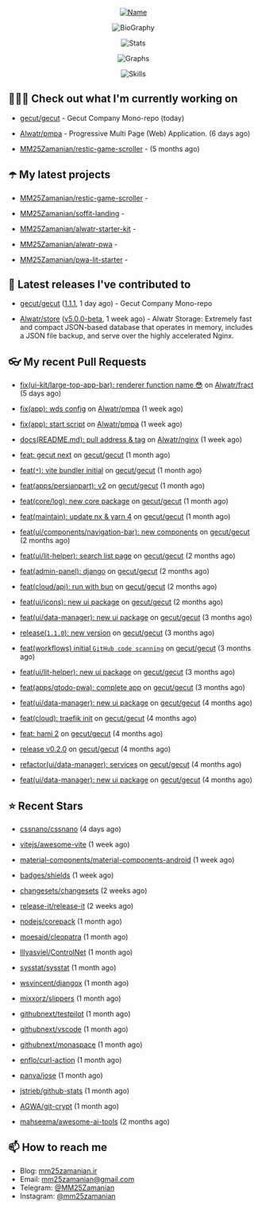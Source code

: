 <p align="center">
  <a href="https://github.com/MM25Zamanian">
    <img
      src="https://readme-typing-svg.demolab.com?font=Comic+Neue&weight=800&size=30&duration=4000&pause=1000&color=04F759&center=true&vCenter=true&multiline=true&repeat=false&width=462&lines=S.+MohammadMahdi+Zamanian"
      alt="Name"
    />
  </a>
</p>

<p align="center">
  <img
    src="https://readme-typing-svg.demolab.com?font=Comic+Neue&duration=4000&pause=1000&color=04F759&center=true&vCenter=true&lines=Junior+Full-Stack+Developer;Focusing+on+Front-End+With+Best+Practice;Trying+to+Learn+SW+Architecture+Patterns"
    alt="BioGraphy"
  />
</p>

<p align="center">
  <img src="https://streak-stats.demolab.com/?user=MM25Zamanian&hide_border=true&border_radius=0&date_format=j%20M%5B%20Y%5D&mode=weekly&card_width=400&background=000802&sideLabels=04F759&dates=04F759&sideNums=04F759&currStreakNum=04F759&ring=04F759&currStreakLabel=04F759&fire=EB4705&hide_longest_streak=true" alt="Stats" />
</p>

<p align="center">
  <img
    src="https://github-readme-activity-graph.vercel.app/graph?username=MM25Zamanian&bg_color=000802&color=04F759&line=04F759&point=ffffff&area=true&hide_border=true"
    alt="Graphs"
  />
</p>

<p align="center">
  <img
    src="https://skillicons.dev/icons?i=androidstudio,arduino,bash,bootstrap,cpp,ts,codepen,css,django,docker,figma,linux,lit,md,mongodb,nginx,nodejs,py,vscode,vite&perline=10"
    alt="Skills"
  />
</p>


## 👨🏻‍💻 Check out what I'm currently working on



- [gecut/gecut](https://github.com/gecut/gecut) - Gecut Company Mono-repo (today)

- [Alwatr/pmpa](https://github.com/Alwatr/pmpa) - Progressive Multi Page (Web) Application. (6 days ago)

- [MM25Zamanian/restic-game-scroller](https://github.com/MM25Zamanian/restic-game-scroller) -  (5 months ago)

## ☂️ My latest projects



- [MM25Zamanian/restic-game-scroller](https://github.com/MM25Zamanian/restic-game-scroller) - 

- [MM25Zamanian/soffit-landing](https://github.com/MM25Zamanian/soffit-landing) - 

- [MM25Zamanian/alwatr-starter-kit](https://github.com/MM25Zamanian/alwatr-starter-kit) - 

- [MM25Zamanian/alwatr-pwa](https://github.com/MM25Zamanian/alwatr-pwa) - 

- [MM25Zamanian/pwa-lit-starter](https://github.com/MM25Zamanian/pwa-lit-starter) - 

## 🎉 Latest releases I've contributed to



- [gecut/gecut](https://github.com/gecut/gecut) ([1.1.1](https://github.com/gecut/gecut/releases/tag/1.1.1), 1 day ago) - Gecut Company Mono-repo

- [Alwatr/store](https://github.com/Alwatr/store) ([v5.0.0-beta](https://github.com/Alwatr/store/releases/tag/v5.0.0-beta), 1 week ago) - Alwatr Storage: Extremely fast and compact JSON-based database that operates in memory, includes a JSON file backup, and serve over the highly accelerated Nginx.

## 👓 My recent Pull Requests



- [fix(ui-kit/large-top-app-bar): renderer function name 😳](https://github.com/Alwatr/fract/pull/155) on [Alwatr/fract](https://github.com/Alwatr/fract) (5 days ago)

- [fix(app): wds config](https://github.com/Alwatr/pmpa/pull/48) on [Alwatr/pmpa](https://github.com/Alwatr/pmpa) (1 week ago)

- [fix(app): start script](https://github.com/Alwatr/pmpa/pull/47) on [Alwatr/pmpa](https://github.com/Alwatr/pmpa) (1 week ago)

- [docs(README.md): pull address &amp; tag](https://github.com/Alwatr/nginx/pull/21) on [Alwatr/nginx](https://github.com/Alwatr/nginx) (1 week ago)

- [feat: gecut next](https://github.com/gecut/gecut/pull/481) on [gecut/gecut](https://github.com/gecut/gecut) (1 month ago)

- [feat(`*`): vite bundler initial](https://github.com/gecut/gecut/pull/479) on [gecut/gecut](https://github.com/gecut/gecut) (1 month ago)

- [feat(apps/persianpart): v2](https://github.com/gecut/gecut/pull/473) on [gecut/gecut](https://github.com/gecut/gecut) (1 month ago)

- [feat(core/log): new core package](https://github.com/gecut/gecut/pull/460) on [gecut/gecut](https://github.com/gecut/gecut) (1 month ago)

- [feat(maintain): update nx &amp; yarn 4](https://github.com/gecut/gecut/pull/459) on [gecut/gecut](https://github.com/gecut/gecut) (1 month ago)

- [feat(ui/components/navigation-bar): new components](https://github.com/gecut/gecut/pull/442) on [gecut/gecut](https://github.com/gecut/gecut) (2 months ago)

- [feat(ui/lit-helper): search list page](https://github.com/gecut/gecut/pull/431) on [gecut/gecut](https://github.com/gecut/gecut) (2 months ago)

- [feat(admin-panel): django](https://github.com/gecut/gecut/pull/430) on [gecut/gecut](https://github.com/gecut/gecut) (2 months ago)

- [feat(cloud/api): run with bun](https://github.com/gecut/gecut/pull/428) on [gecut/gecut](https://github.com/gecut/gecut) (2 months ago)

- [feat(ui/icons): new ui package](https://github.com/gecut/gecut/pull/427) on [gecut/gecut](https://github.com/gecut/gecut) (2 months ago)

- [feat(ui/data-manager): new ui package](https://github.com/gecut/gecut/pull/400) on [gecut/gecut](https://github.com/gecut/gecut) (3 months ago)

- [release(`1.1.0`): new version](https://github.com/gecut/gecut/pull/391) on [gecut/gecut](https://github.com/gecut/gecut) (3 months ago)

- [feat(workflows) initial `GitHub code scanning`](https://github.com/gecut/gecut/pull/390) on [gecut/gecut](https://github.com/gecut/gecut) (3 months ago)

- [feat(ui/lit-helper): new ui package](https://github.com/gecut/gecut/pull/380) on [gecut/gecut](https://github.com/gecut/gecut) (3 months ago)

- [feat(apps/gtodo-pwa): complete app](https://github.com/gecut/gecut/pull/379) on [gecut/gecut](https://github.com/gecut/gecut) (3 months ago)

- [feat(ui/data-manager): new ui package](https://github.com/gecut/gecut/pull/366) on [gecut/gecut](https://github.com/gecut/gecut) (4 months ago)

- [feat(cloud): traefik init](https://github.com/gecut/gecut/pull/365) on [gecut/gecut](https://github.com/gecut/gecut) (4 months ago)

- [feat: hami 2](https://github.com/gecut/gecut/pull/362) on [gecut/gecut](https://github.com/gecut/gecut) (4 months ago)

- [release v0.2.0](https://github.com/gecut/gecut/pull/356) on [gecut/gecut](https://github.com/gecut/gecut) (4 months ago)

- [refactor(ui/data-manager): services](https://github.com/gecut/gecut/pull/352) on [gecut/gecut](https://github.com/gecut/gecut) (4 months ago)

- [feat(ui/data-manager): new ui package](https://github.com/gecut/gecut/pull/344) on [gecut/gecut](https://github.com/gecut/gecut) (4 months ago)

## ⭐ Recent Stars



- [cssnano/cssnano](https://github.com/cssnano/cssnano) (4 days ago)

- [vitejs/awesome-vite](https://github.com/vitejs/awesome-vite) (1 week ago)

- [material-components/material-components-android](https://github.com/material-components/material-components-android) (1 week ago)

- [badges/shields](https://github.com/badges/shields) (1 week ago)

- [changesets/changesets](https://github.com/changesets/changesets) (2 weeks ago)

- [release-it/release-it](https://github.com/release-it/release-it) (2 weeks ago)

- [nodejs/corepack](https://github.com/nodejs/corepack) (1 month ago)

- [moesaid/cleopatra](https://github.com/moesaid/cleopatra) (1 month ago)

- [lllyasviel/ControlNet](https://github.com/lllyasviel/ControlNet) (1 month ago)

- [sysstat/sysstat](https://github.com/sysstat/sysstat) (1 month ago)

- [wsvincent/djangox](https://github.com/wsvincent/djangox) (1 month ago)

- [mixxorz/slippers](https://github.com/mixxorz/slippers) (1 month ago)

- [githubnext/testpilot](https://github.com/githubnext/testpilot) (1 month ago)

- [githubnext/vscode](https://github.com/githubnext/vscode) (1 month ago)

- [githubnext/monaspace](https://github.com/githubnext/monaspace) (1 month ago)

- [enflo/curl-action](https://github.com/enflo/curl-action) (1 month ago)

- [panva/jose](https://github.com/panva/jose) (1 month ago)

- [jstrieb/github-stats](https://github.com/jstrieb/github-stats) (1 month ago)

- [AGWA/git-crypt](https://github.com/AGWA/git-crypt) (1 month ago)

- [mahseema/awesome-ai-tools](https://github.com/mahseema/awesome-ai-tools) (2 months ago)

## 📫 How to reach me

- Blog: [mm25zamanian.ir](https://mm25zamanian.ir)
- Email: [mm25zamanian@gmail.com](mailto://mm25zamanian@gmail.com)
- Telegram: [@MM25Zamanian](https://t.me/MM25Zamanian)
- Instagram: [@mm25zamanian](https://instagram.com/mm25zamanian)
